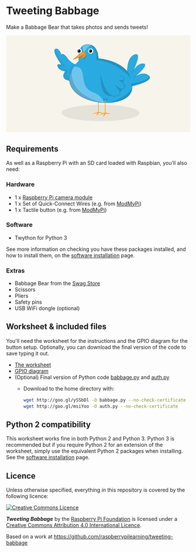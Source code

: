 # Tweeting Babbage

Make a Babbage Bear that takes photos and sends tweets!

![](cover.png)

## Requirements

As well as a Raspberry Pi with an SD card loaded with Raspbian, you'll also need:

### Hardware

- 1 x [Raspberry Pi camera module](http://www.raspberrypi.org/product/camera-module/)
- 1 x Set of Quick-Connect Wires (e.g. from [ModMyPi](https://www.modmypi.com/raspberry-pi-hacking/buttons-and-switchs/arcade-button-quick-connect-wires))
- 1 x Tactile button (e.g. from [ModMyPi](http://www.modmypi.com/raspberry-pi/hacking-and-prototyping/buttons-and-switches/colorful-tactile-button-switch-assortment-round-15-pack))

### Software

- Twython for Python 3

See more information on checking you have these packages installed, and how to install them, on the [software installation](software.md) page.

### Extras

- Babbage Bear from the [Swag Store](http://swag.raspberrypi.org/products/babbage-bear)
- Scissors
- Pliers
- Safety pins
- USB WiFi dongle (optional)

## Worksheet & included files

You'll need the worksheet for the instructions and the GPIO diagram for the button setup. Optionally, you can download the final version of the code to save typing it out.

- [The worksheet](worksheet.md)
- [GPIO diagram](images/gpio-diagram.png)
- (Optional) Final version of Python code [babbage.py](code/babbage.py) and [auth.py](code/auth.py)
    - Download to the home directory with:
        
        ```bash
        wget http://goo.gl/ySSbDl -O babbage.py --no-check-certificate
        wget http://goo.gl/msiYoo -O auth.py --no-check-certificate
        ```

## Python 2 compatibility

This worksheet works fine in both Python 2 and Python 3. Python 3 is recommended but if you require Python 2 for an extension of the worksheet, simply use the equivalent Python 2 packages when installing. See the [software installation](software.md) page.

## Licence

Unless otherwise specified, everything in this repository is covered by the following licence:

[![Creative Commons Licence](http://i.creativecommons.org/l/by-sa/4.0/88x31.png)](http://creativecommons.org/licenses/by-sa/4.0/)

***Tweeting Babbage*** by the [Raspberry Pi Foundation](http://www.raspberrypi.org) is licensed under a [Creative Commons Attribution 4.0 International Licence](http://creativecommons.org/licenses/by-sa/4.0/).

Based on a work at https://github.com/raspberrypilearning/tweeting-babbage
